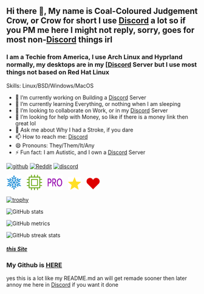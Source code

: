 ## Hi there 👋, My name is Coal-Coloured Judgement Crow, or Crow for short I use [Discord](https://discord.gg/yogi) a lot so if you PM me here I might not reply, sorry, goes for most non-[Discord](https://discord.gg/yogi) things irl
### I am a Techie from America, I use Arch Linux and Hyprland normally, my desktops are in my [[Discord](https://discord.gg/yogi) Server but I use most things not based on Red Hat Linux


Skills: Linux/BSD/Windows/MacOS

- 🔭 I’m currently working on Building a [Discord](https://discord.gg/yogi) Server
- 🌱 I’m currently learning Everything, or nothing when I am sleeping
- 👯 I’m looking to collaborate on Work, or in my [Discord](https://discord.gg/yogi) Server
- 🤔 I’m looking for help with Money, so like if there is a money link then great lol
- 💬 Ask me about Why I had a Stroke, if you dare
- 📫 How to reach me: [Discord](https://discord.gg/yogi)
- 😄 Pronouns: They/Them/It/Any
- ⚡ Fun fact: I am Autistic, and I own a [Discord](https://discord.gg/yogi) Server


[<img src='https://cdn.jsdelivr.net/npm/simple-icons@3.0.1/icons/github.svg' alt='github' height='40'>](https://github.com/rubixcube199)  [<img src='https://cdn.jsdelivr.net/npm/simple-icons@3.0.1/icons/reddit.svg' alt='Reddit' height='40'>](https://www.reddit.com/user/ProperCommand5425)  [<img src='https://cdn.jsdelivr.net/npm/simple-icons@3.0.1/icons/discord.svg' alt='discord' height='40'>](https://discord.gg/yogi)

<a href='https://archiveprogram.github.com/'><img src='https://raw.githubusercontent.com/acervenky/animated-github-badges/master/assets/acbadge.gif' width='40' height='40'></a> <a href='https://docs.github.com/en/developers'><img src='https://raw.githubusercontent.com/acervenky/animated-github-badges/master/assets/devbadge.gif' width='40' height='40'></a> <a href='https://github.com/pricing'><img src='https://raw.githubusercontent.com/acervenky/animated-github-badges/master/assets/pro.gif' width='40' height='40'></a> <a href='https://stars.github.com/'><img src='https://raw.githubusercontent.com/acervenky/animated-github-badges/master/assets/starbadge.gif' width='35' height='35'></a> <a href='https://docs.github.com/en/github/supporting-the-open-source-community-with-github-sponsors'><img src='https://raw.githubusercontent.com/acervenky/animated-github-badges/master/assets/sponsorbadge.gif' width='35' height='35'></a>

[![trophy](https://github-profile-trophy.vercel.app/?username=rubixcube199)](https://github.com/ryo-ma/github-profile-trophy)

![GitHub stats](https://github-readme-stats.vercel.app/api?username=rubixcube199&show_icons=true)

![GitHub metrics](https://metrics.lecoq.io/rubixcube199)

![GitHub streak stats](https://streak-stats.demolab.com/?user=rubixcube199)


##### [this Site](rubixcube199.github.io)
### My Github is [HERE](https://github.com/rubixcube199)

yes this is a lot like my README.md an will get remade sooner then later annoy me here in [Discord](https://discord.gg/yogi) if you want it done
